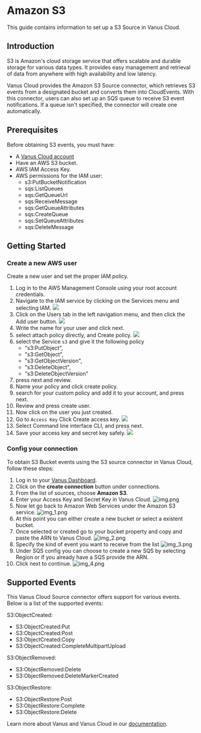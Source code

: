 # Amazon S3

This guide contains information to set up a S3 Source in Vanus Cloud.

## Introduction

S3 is Amazon's cloud storage service that offers scalable and durable storage for various data types. It provides easy management and retrieval of data from anywhere with high availability and low latency.

Vanus Cloud provides the Amazon S3 Source connector, which retrieves S3 events from a designated bucket and converts them into CloudEvents. With this connector, users can also set up an SQS queue to receive S3 event notifications. If a queue isn't specified, the connector will create one automatically.

## Prerequisites

Before obtaining S3 events, you must have:

- A [Vanus Cloud account](https://cloud.vanus.ai)
- Have an AWS S3 bucket.
- AWS IAM Access Key.
- AWS permissions for the IAM user:
  - s3:PutBucketNotification
  - sqs:ListQueues
  - sqs:GetQueueUrl
  - sqs:ReceiveMessage
  - sqs:GetQueueAttributes
  - sqs:CreateQueue
  - sqs:SetQueueAttributes
  - sqs:DeleteMessage

## Getting Started

### Create a new AWS user
Create a new user and set the proper IAM policy.
1. Log in to the AWS Management Console using your root account credentials.
2. Navigate to the IAM service by clicking on the Services menu and selecting IAM.
   ![](images/findIAM.png)
3. Click on the Users tab in the left navigation menu, and then click the Add user button.
   ![](images/AddUser.png)
4. Write the name for your user and click next.
5. select attach policy directly, and Create policy.
   ![](images/permissionoption.png)
6. select the Service `s3` and give it the following policy
   - "s3:PutObject",
   - "s3:GetObject",
   - "s3:GetObjectVersion",
   - "s3:DeleteObject",
   - "s3:DeleteObjectVersion"
7. press next and review.
8. Name your policy and click create policy.
9. search for your custom policy and add it to your account, and press next.
10. Review and press create user.
11. Now click on the user you just created.
12. Go to `Access Key` Click Create access key.
    ![](images/createAccesskey.png)
13. Select Command line interface CLI, and press next.
14. Save your access key and secret key safely.
    ![](images/img.png)
### Config your connection
To obtain S3 Bucket events using the S3 source connector in Vanus Cloud, follow these steps:

1. Log in to your [Vanus Dashboard](https://cloud.vanus.ai/dashboard).
2. Click on the **create connection** button under connections.
3. From the list of sources, choose **Amazon S3**.
4. Enter your Access Key and Secret Key in Vanus Cloud.
![img.png](images/s33.png)
5. Now let go back to Amazon Web Services under the Amazon S3 service.
![img_1.png](images/img_1.png)
6. At this point you can either create a new bucket or select a existent bucket.
7. Once selected or created go to your bucket property and copy and paste the ARN to Vanus Cloud.
![img_2.png](images/img_2.png)
8. Specify the kind of event you want to receive from the list
![img_3.png](images/img_3.png)
9. Under SQS config you can choose to create a new SQS by selecting Region or if you already have a SQS provide the ARN.
10. Click next to continue.
![img_4.png](images/img_4.png)

## Supported Events
This Vanus Cloud Source connector offers support for various events. Below is a list of the supported events:

S3:ObjectCreated:

- S3:ObjectCreated:Put
- S3:ObjectCreated:Post
- S3:ObjectCreated:Copy
- S3:ObjectCreated:CompleteMultipartUpload

S3:ObjectRemoved:

- S3:ObjectRemoved:Delete
- S3:ObjectRemoved:DeleteMarkerCreated

S3:ObjectRestore:

- S3:ObjectRestore:Post
- S3:ObjectRestore:Complete
- S3:ObjectRestore:Delete

Learn more about Vanus and Vanus Cloud in our [documentation](https://docs.vanus.ai).
